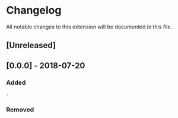# Changelog
All notable changes to this extension will be documented in this file.

## [Unreleased]

## [0.0.0] - 2018-07-20
### Added
    - 

### Removed





    

